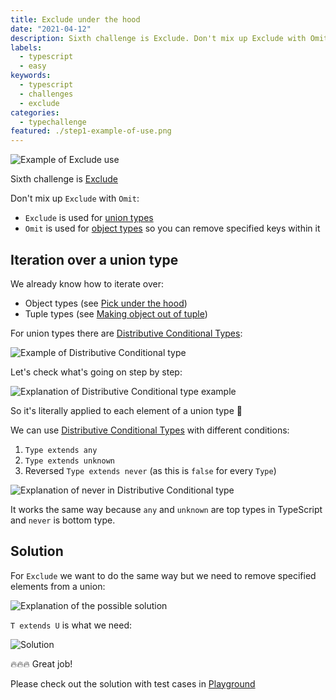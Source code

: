 ```yaml
---
title: Exclude under the hood
date: "2021-04-12"
description: Sixth challenge is Exclude. Don't mix up Exclude with Omit. Exclude is used for union types. Omit is used for object types so you can remove specified keys within it.
labels:
  - typescript
  - easy
keywords:
  - typescript
  - challenges
  - exclude
categories:
  - typechallenge
featured: ./step1-example-of-use.png
---
```


![Example of Exclude use](/exclude-under-the-hood/step1-example-of-use.png)

Sixth challenge is [Exclude](https://github.com/type-challenges/type-challenges/blob/master/questions/43-easy-exclude/README.md)

Don't mix up `Exclude` with `Omit`:

- `Exclude` is used for [union types](https://www.typescriptlang.org/docs/handbook/2/everyday-types.html#union-types)
- `Omit` is used for [object types](https://www.typescriptlang.org/docs/handbook/2/objects.html) so you can remove specified keys within it

## Iteration over a union type

We already know how to iterate over:

- Object types (see [Pick under the hood](/2021-04-05-pick-under-the-hood/#iteration-over-an-object))
- Tuple types (see [Making object out of tuple](/2021-04-07-making-object-out-of-tuple/#iteration-over-tuple))

For union types there are [Distributive Conditional Types](https://www.typescriptlang.org/docs/handbook/2/conditional-types.html#distributive-conditional-types):

![Example of Distributive Conditional type](/exclude-under-the-hood/step2-distributive-conditional-types.png)

Let's check what's going on step by step:

![Explanation of Distributive Conditional type example](/exclude-under-the-hood/step3-distributive-conditional-types-explanation.png)

So it's literally applied to each element of a union type 💫

We can use [Distributive Conditional Types](https://www.typescriptlang.org/docs/handbook/2/conditional-types.html#distributive-conditional-types) with different conditions:

1. `Type extends any`
2. `Type extends unknown`
3. Reversed `Type extends never` (as this is `false` for every `Type`)

![Explanation of never in Distributive Conditional type](/exclude-under-the-hood/step3-distributive-conditional-types-explanation-for-never.png)

It works the same way because `any` and `unknown` are top types in TypeScript and `never` is bottom type.

## Solution

For `Exclude` we want to do the same way but we need to remove specified elements from a union:

![Explanation of the possible solution](/exclude-under-the-hood/step4-before-solution.png)

`T extends U` is what we need:

![Solution](/exclude-under-the-hood/step4-solution.png)

🔥🔥🔥 Great job!

Please check out the solution with test cases in [Playground](https://www.typescriptlang.org/play?#code/PQKgUABBAsDMEFoIFEAeBjANgVwCYFNJEETSiAjATwgC0ALfRgOwHMIAKAAQC8HmWAlBADE+AIYBnasPLYAlpgAuCOUyJFhmiAEVs+CYrkB7NVCIBJALYAHTPkv4miiIoYRZC5apQYcBADwAKgA0EACqAHxEET5YePgQAGYATkaWEIEudEYSCYqU1vpZYs5iyQmSEnIsTGLkdi5G4epQMQBqcvgA7hAmEADicooAEtjkAFwQdIqK1hLjwMCKEuh0AHQAVhJrRskswHBgIMBgp6AQAPpX1zfXEACaRtjJEADCRgQQw-jll7f-Fwgx1O+UKEAAspQ0HEAiFwjEALwZCD4VCKRy4CThCAAfggTHwADcfhBJoEANxnEB-AE3DL6ZyvSRFWm3IEnOQ2XbOADeKAAjtgxJhQmhCuhFKLUOLFAAxYW5UIAOSMimQguFEAAvklUukAOScUH4BCrYV2Vj6YDYQyYCT6kEFBLoZlYpEAbSIUDF+Al-nVQsw-kh0L8+H8ACIxBGIAAfCAR8gx+MR9AR0JRiMRKUw8OZuMJpMF1PphPRiIV4Jenwy-0aoMh3zxSPR4tFlNpjOtlNJ7OxMMt5OFoclrsj3uV6s+v0B4XBqFNgIGZKqNjxpjYSzkEnx9jsIQImKEoxyXACUKy7BMCXGJh90PN5ergsbrc7jj7iCHiDH0-niCXtehgmBW2ZgAAuqcVI0qygKXskrgkgAyuicwway7JgKA0QQEhdBlAklBPC8EhGDgwFMPMUwzHMCxLCs6xbDsewHLAwBiJRXQ-DhHTdBApHkbeVHTLM8yLMsqybNsuz7HAwACTaQk4eCuwJK8+GYBaLD6JMIm0eJDFScxLBHCcYBAA)
